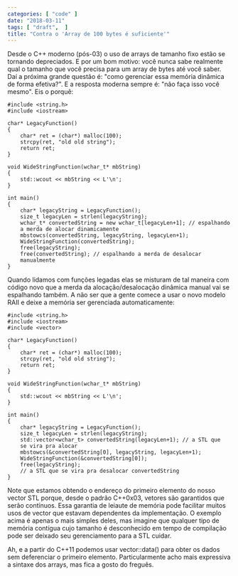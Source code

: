 ```yaml
---
categories: [ "code" ]
date: "2018-03-11"
tags: [ "draft",  ]
title: "Contra o 'Array de 100 bytes é suficiente'"
---
```

Desde o C++ moderno (pós-03) o uso de arrays de tamanho fixo estão se
tornando depreciados. E por um bom motivo: você nunca sabe realmente qual
o tamanho que você precisa para um array de bytes até você saber. Daí
a próxima grande questão é: "como gerenciar essa memória dinâmica
de forma efetiva?". E a resposta moderna sempre é: "não faça isso
você mesmo". Eis o porquê:

    #include <string.h>
    #include <iostream>
    
    char* LegacyFunction()
    { 
        char* ret = (char*) malloc(100);
        strcpy(ret, "old old string");
        return ret;
    }
    
    void WideStringFunction(wchar_t* mbString)
    {
        std::wcout << mbString << L'\n';
    }
    
    int main()
    {
        char* legacyString = LegacyFunction();
        size_t legacyLen = strlen(legacyString);
        wchar_t* convertedString = new wchar_t[legacyLen+1]; // espalhando
        a merda de alocar dinamicamente
        mbstowcs(convertedString, legacyString, legacyLen+1);
        WideStringFunction(convertedString);
        free(legacyString);
        free(convertedString); // espalhando a merda de desalocar
        manualmente
    }

Quando lidamos com funções legadas elas se misturam de tal maneira com
código novo que a merda da alocação/desalocação dinâmica manual
vai se espalhando também. A não ser que a gente comece a usar o novo
modelo RAII e deixe a memória ser gerenciada automaticamente:

    #include <string.h>
    #include <iostream>
    #include <vector>
    
    char* LegacyFunction()
    { 
        char* ret = (char*) malloc(100);
        strcpy(ret, "old old string");
        return ret;
    }
    
    void WideStringFunction(wchar_t* mbString)
    {
        std::wcout << mbString << L'\n';
    }
    
    int main()
    {
        char* legacyString = LegacyFunction();
        size_t legacyLen = strlen(legacyString);
        std::vector<wchar_t> convertedString(legacyLen+1); // a STL que
        se vira pra alocar
        mbstowcs(&convertedString[0], legacyString, legacyLen+1);
        WideStringFunction(&convertedString[0]);
        free(legacyString);
        // a STL que se vira pra desalocar convertedString
    }

Note que estamos obtendo o endereço do primeiro elemento do nosso vector
STL porque, desde o padrão C++0x03, vetores são garantidos que serão
contínuos. Essa garantia de leiaute de memória pode facilitar muitos
usos de vector que estavam dependentes da implementação. O exemplo
acima é apenas o mais simples deles, mas imagine que qualquer tipo de
memória contígua cujo tamanho é desconhecido em tempo de compilação
pode ser deixado seu gerenciamento para a STL cuidar.

Ah, e a partir do C++11 podemos usar vector::data() para obter os dados
sem deferenciar o primeiro elemento. Particularmente acho mais expressiva
a sintaxe dos arrays, mas fica a gosto do freguês.
